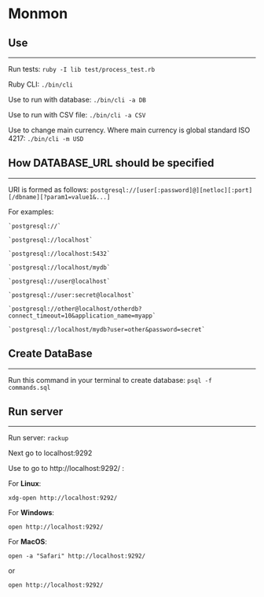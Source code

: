 # Monmon

## Use
---
Run tests: `ruby -I lib test/process_test.rb`

Ruby CLI: `./bin/cli`

Use to run with database: `./bin/cli -a DB`

Use to run with CSV file: `./bin/cli -a CSV`

Use to change main currency. Where main currency is global standard ISO 4217: `./bin/cli -m USD`

## How DATABASE_URL should be specified
---
URI is formed as follows:
    `postgresql://[user[:password]@][netloc][:port][/dbname][?param1=value1&...]`

For examples:
    
    `postgresql://`

    `postgresql://localhost`

    `postgresql://localhost:5432`

    `postgresql://localhost/mydb`

    `postgresql://user@localhost`

    `postgresql://user:secret@localhost`

    `postgresql://other@localhost/otherdb?connect_timeout=10&application_name=myapp`

    `postgresql://localhost/mydb?user=other&password=secret`

## Create DataBase
---
Run this command in your terminal to create database: `psql -f commands.sql`

## Run server
---
Run server: `rackup`

Next go to localhost:9292

Use to go to http://localhost:9292/ :

For **Linux**:

`xdg-open http://localhost:9292/`

For **Windows**:

`open http://localhost:9292/`

For **MacOS**:

 `open -a "Safari" http://localhost:9292/`

or

 `open http://localhost:9292/`
